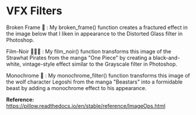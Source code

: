 # VFX Filters

Broken Frame 🔨 : My broken_frame() function creates a fractured effect in the image below that I liken in appearance to the Distorted Glass filter in Photoshop. 

Film-Noir 🕵🏾‍♀️ : My film_noir() function transforms this image of the Strawhat Pirates from the manga "One Piece" by creating a black-and-white, vintage-style effect similar to the Grayscale filter in Photoshop. 

Monochrome 🐺 : My monochrome_filter() function transforms this image of the wolf character Legoshi from the manga "Beastars" into a formidable beast by adding a monochrome effect to his appearance.

**Reference:** https://pillow.readthedocs.io/en/stable/reference/ImageOps.html
